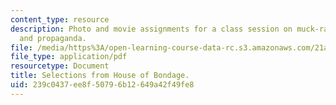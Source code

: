 ```yaml
---
content_type: resource
description: Photo and movie assignments for a class session on muck-raking, advocacy,
  and propaganda.
file: /media/https%3A/open-learning-course-data-rc.s3.amazonaws.com/21a-348-photography-and-truth-spring-2008/239c0437ee8f50796b12649a42f49fe8_MIT21A_348S08_bondage.pdf
file_type: application/pdf
resourcetype: Document
title: Selections from House of Bondage.
uid: 239c0437-ee8f-5079-6b12-649a42f49fe8
---
```

